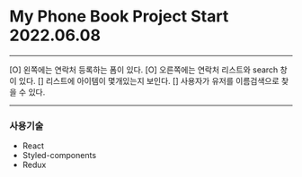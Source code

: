 # My Phone Book Project Start 2022.06.08

-------------------------------------------------------------------------------------------
[O] 왼쪽에는 연락처 등록하는 폼이 있다. 
[O] 오른쪽에는 연락처 리스트와 search 창이 있다. 
[] 리스트에 아이템이 몇개있는지 보인다. 
[] 사용자가 유저를 이름검색으로 찾을 수 있다.

-------------------------------------------------------------------------------------------
### 사용기술
- React
- Styled-components
- Redux